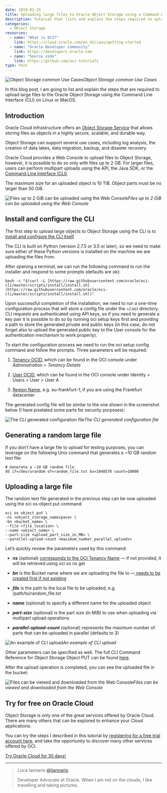 ```yaml
---
date: 2019-02-25
title: Uploading large files to Oracle Object Storage using a Command Line Interface (CLI)
description: Tutorial that lists and explain the steps required to upload large files to the Oracle Object Storage using the CLI on Linux or MacOS
categories:
  - Object Storage
resources:
  - name: "What is OCI?"
    link: https://cloud.oracle.com/en_US/iaas/getting-started
  - name: "Oracle Developer Community"
    link: https://developers.oracle.com
  - name: "Source code"
    link: https://github.com/oci-tutorials
type: Post
---
```


![Object Storage common Use Cases](https://cdn-images-1.medium.com/max/800/1*RcEaPO4H9wg0I_iQir8cKg.png)*Object Storage common Use Cases*

In this blog post, I am going to list and explain the steps that are required to upload large files to the Oracle Object Storage using the Command Line Interface (CLI) on Linux or MacOS.

## Introduction

Oracle Cloud Infrastructure offers an [Object Storage Service](https://cloud.oracle.com/storage/object-storage/features) that allows storing files as objects in a highly secure, scalable, and durable way.

Object Storage can support several use cases, including log analysis, the creation of data lakes, data migration, backup, and disaster recovery.

Oracle Cloud provides a Web Console to upload files to Object Storage, however, it is possible to do so only with files up to 2 GB. For larger files, users can perform multipart uploads using the API, the Java SDK, or the [Command Line Interface (CLI)](https://docs.cloud.oracle.com/iaas/Content/API/Concepts/cliconcepts.htm).

The maximum size for an uploaded object is 10 TiB. Object parts must be no larger than 50 GiB.

![Files up to 2 GiB can be uploaded using the Web Console](https://cdn-images-1.medium.com/max/2120/1*gbI8Tvcz1jQQVvjMimaiBg.png)*Files up to 2 GiB can be uploaded using the Web Console*

## Install and configure the CLI

The first step to upload large objects to Object Storage using the CLI is to [install and configure the CLI itself](https://docs.cloud.oracle.com/iaas/Content/API/SDKDocs/cliinstall.htm).

The CLI is built on Python (version 2.7.5 or 3.5 or later), so we need to make sure either of these Python versions is installed on the machine we are uploading the files from.

After opening a terminal, we can run the following command to run the installer and respond to some prompts (defaults are ok):

    bash -c "$(curl -L [https://raw.githubusercontent.com/oracle/oci-cli/master/scripts/install/install.sh](https://raw.githubusercontent.com/oracle/oci-cli/master/scripts/install/install.sh))"

Upon successful completion of the installation, we need to run a one-time configuration process that will store a config file under the ~/.oci directory. CLI requests are authenticated using API keys, so if you need to generate a key pair it is possible to do so by running oci setup keys first and providing a path to store the generated private and public keys (in this case, do not forget also to upload the generated public key to the User console for the authentication mechanism to work properly).

To start the configuration process we need to run the oci setup config command and follow the prompts. Three parameters will be required:

1. [Tenancy OCID](https://docs.cloud.oracle.com/iaas/Content/API/Concepts/apisigningkey.htm#Other), which can be found in the OCI console under *Administration > Tenancy Details*

1. [User OCID](https://docs.cloud.oracle.com/iaas/Content/API/Concepts/apisigningkey.htm#Other), which can be found in the OCI console under Identity > Users > User > User A

1. [Region Name](https://docs.cloud.oracle.com/iaas/Content/General/Concepts/regions.htm), e.g. eu-frankfurt-1, if you are using the Frankfurt datacenter

The generated config file will be similar to the one shown in the screenshot below (I have pixelated some parts for security purposes):

![The CLI generated configuration file](https://cdn-images-1.medium.com/max/2000/1*UHvqjkED46KoDc9bZhR-xQ.png)*The CLI generated configuration file*

## Generating a random large file

If you don’t have a large file to upload for testing purposes, you can leverage on the following Unix command that generates a ~10 GB random text file:

    # Generate a ~10 GB random file
    dd if=/dev/urandom of=random_file.txt bs=1048576 count=10000

## Uploading a large file

The random text file generated in the previous step can be now uploaded using the oci os object put command:

    oci os object put \
    -ns <object_storage_namespace> \
    -bn <bucket_name> \
    --file <file_location> \
    --name <object_name> \
    --part-size <upload_part_size_in_MB> \
    --parallel-upload-count <maximum_number_parallel_uploads>

Let’s quickly review the parameters used by this command:

* ***ns*** (optional) [corresponds to the OCI Tenancy Name](https://docs.cloud.oracle.com/iaas/Content/Object/Tasks/understandingnamespaces.htm) — if not provided, it will be retrieved using oci os ns get

* ***bn*** is the Bucket name where we are uploading the file to —[ needs to be created first if not existing](https://docs.cloud.oracle.com/iaas/Content/Object/Tasks/managingbuckets.htm)

* ***file*** is the path to the local file to be uploaded, e.g. /path/to/random_file.txt

* ***name*** (optional) to specify a different name for the uploaded object

* ***part-size*** (optional) is the part size (in MiB) to use when uploading via multipart upload operations

* ***parallel-upload-count*** (optional) represents the maximum number of parts that can be uploaded in parallel (defaults to 3)

![An example of CLI upload](https://cdn-images-1.medium.com/max/3596/1*DQtT-EbFkoPAO_4Mu2om5Q.png)*An example of CLI upload*

Other parameters can be specified as well. The full CLI Command Reference for Object Storage Object PUT can be found [here](https://docs.cloud.oracle.com/iaas/tools/oci-cli/latest/oci_cli_docs/cmdref/os/multipart.html).

After the upload operation is completed, you can see the uploaded file in the bucket:

![Files can be viewed and downloaded from the Web Console](https://cdn-images-1.medium.com/max/2124/1*LBVqgaKW07lgu6ku_Btrpg.png)*Files can be viewed and downloaded from the Web Console*

## Try for free on Oracle Cloud

Object Storage is only one of the great services offered by Oracle Cloud. There are many others that can be explored to enhance your Cloud applications.

You can try the steps I described in this tutorial by [registering for a free trial account here](http://bit.ly/LucaMediumBlogOCI), and take the opportunity to discover many other services offered by OCI.

[Try Oracle Cloud for 30 days!](http://bit.ly/LucaMediumBlogOCI)


***

> Luca Iannario [@liannario](https://twitter.com/liannario)
>
> Developer Advocate at Oracle. 
> When I am not on the clouds, I like travelling and taking pictures.
